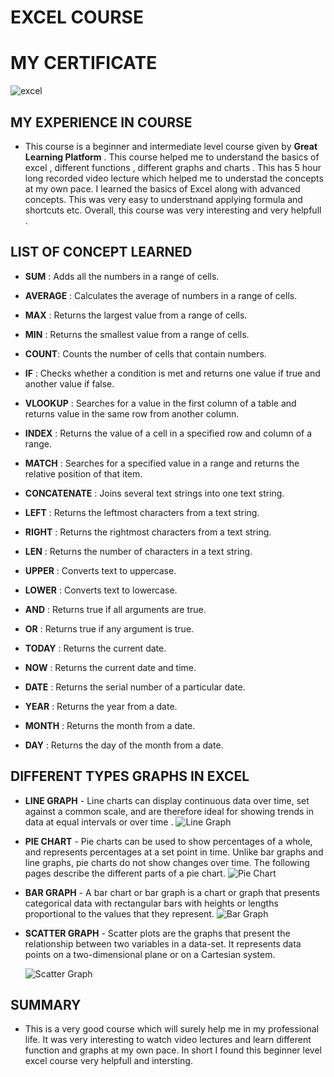 # EXCEL COURSE

# MY CERTIFICATE

![excel](https://github.com/user-attachments/assets/052a5b5f-a08b-4cb1-8c03-e331afb28fc7)


## MY EXPERIENCE IN COURSE
- This course is a beginner and intermediate level course given by **Great Learning Platform** . This course helped me to understand the basics of excel , different functions , different graphs and charts . This has 5 hour long recorded video lecture which helped me to understad the concepts at my own pace. I learned the basics of Excel along with advanced concepts. This was very easy to understnand applying formula and shortcuts etc. Overall, this course  was very interesting and very helpfull .
  
## LIST OF CONCEPT LEARNED
- **SUM** : Adds all the numbers in a range of cells.
  
- **AVERAGE** : Calculates the average of numbers in a range of cells.
  
- **MAX** : Returns the largest value from a range of cells.
  
- **MIN** : Returns the smallest value from a range of cells.
  
- **COUNT**: Counts the number of cells that contain numbers.
  
- **IF** : Checks whether a condition is met and returns one value if true and another value if false.
  
- **VLOOKUP** : Searches for a value in the first column of a table and returns value in the same row from another column.
  
- **INDEX** : Returns the value of a cell in a specified row and column of a range.
  
- **MATCH** : Searches for a specified value in a range and returns the relative position of that item.
  
- **CONCATENATE** : Joins several text strings into one text string.
  
- **LEFT** : Returns the leftmost characters from a text string.
  
- **RIGHT** : Returns the rightmost characters from a text string.
  
- **LEN** : Returns the number of characters in a text string.
  
- **UPPER** : Converts text to uppercase.
  
- **LOWER** : Converts text to lowercase.
  
- **AND** : Returns true if all arguments are true.
  
- **OR** : Returns true if any argument is true.
  
- **TODAY** : Returns the current date.
  
- **NOW** : Returns the current date and time.
  
- **DATE** : Returns the serial number of a particular date.
  
- **YEAR** : Returns the year from a date.
  
- **MONTH** : Returns the month from a date.
  
- **DAY** : Returns the day of the month from a date.

## DIFFERENT TYPES GRAPHS IN EXCEL


- **LINE GRAPH** - Line charts can display continuous data over time, set against a common scale, and are therefore ideal for showing trends in data at equal intervals or over time .
  ![Line Graph](https://upload.wikimedia.org/wikipedia/commons/thumb/b/bd/Pushkin_population_history.svg/1200px-Pushkin_population_history.svg.png)

- **PIE CHART** - Pie charts can be used to show percentages of a whole, and represents percentages at a set point in time. Unlike bar graphs and line graphs, pie charts do not show changes over time. The following pages describe the different parts of a pie chart.
  ![Pie Chart](https://media.geeksforgeeks.org/wp-content/uploads/20220920123646/Piechartexample2.png)

- **BAR GRAPH** - A bar chart or bar graph is a chart or graph that presents categorical data with rectangular bars with heights or lengths proportional to the values that they represent.
  ![Bar Graph](https://media.geeksforgeeks.org/wp-content/uploads/20230704123818/Percentage-Bar-Diagram-copy-(1).webp)

- **SCATTER GRAPH** - Scatter plots are the graphs that present the relationship between two variables in a data-set. It represents data points on a two-dimensional plane or on a Cartesian system.

  
   ![Scatter Graph](https://encrypted-tbn0.gstatic.com/images?q=tbn:ANd9GcQ2sVbTFkuj4RN-qFz-3CzkkO_td0hhaaxNBg&s)
  

## SUMMARY

- This is a very good course which will surely help me in my professional life. It was very interesting to watch video lectures and learn different function and graphs at my own pace. In short I found this beginner level excel course very helpfull and intersting.


